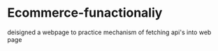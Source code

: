 # Ecommerce-funactionaliy
deisigned a webpage to practice mechanism of fetching api's into web page
